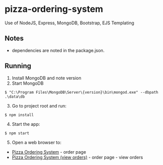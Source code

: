 # pizza-ordering-system
Use of NodeJS, Express, MongoDB, Bootstrap, EJS Templating

## Notes

* dependencies are noted in the package.json.

## Running

1. Install MongoDB and note version
2. Start MongoDB
```
$ "C:\Program Files\MongoDB\Server\{version}\bin\mongod.exe" --dbpath .\data\db
```
3. Go to project root and run:

```
$ npm install
```
4. Start the app: 
```
$ npm start
```
5. Open a web browser to:
- [Pizza Ordering System](http://localhost:3000/) - order page
- [Pizza Ordering System (view orders)](http://localhost:3000/orders) - order page - view orders
